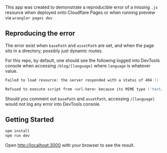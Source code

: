 This app was created to demonstrate a reproducible error of a missing `.js` resource when deployed onto Cloudflare Pages or when running preview via `wrangler pages dev`

## Reproducing the error
The error exist when `basePath` and `assetPath` are set, and when the page sits in a directory; possibly just dynamic routes.

For this repo, by default, one should see the following logged into DevTools console when accessing `/blog/[language]` where `language` is whatever value.
```zsh
Failed to load resource: the server responded with a status of 404 ()

Refused to execute script from <url-here> because its MIME type ('text/html') is not executable, and strict MIME type checking is enabled.
```

Should you comment out `basePath` and `assetPath`, accessing `/[language]` would not log any error into DevTools console.

## Getting Started

```bash
npm install
npm run dev
```

Open [http://localhost:3000](http://localhost:3000) with your browser to see the result.
